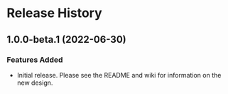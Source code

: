 # Release History

## 1.0.0-beta.1 (2022-06-30)

### Features Added

- Initial release. Please see the README and wiki for information on the new design.
